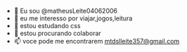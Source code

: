 - 👋 Eu sou @matheusLeite04062006
- 👀 eu me interesso por viajar,jogos,leitura
- 🌱 estou estudando css
- 💞️ estou procurando colaborar
- 📫 voce pode me encontrarem mtdslleite357@gmail.com

